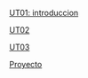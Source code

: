[UT01: introduccion](./UT01_introduccion/index.md) 

[UT02](./UT02/index.md) 

[UT03](./UT03/index.md)

[Proyecto](./proyecto/proyecto.md)